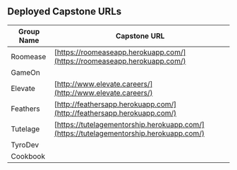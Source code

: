 ## Deployed Capstone URLs

Group Name | Capstone URL
-----------|-------------
Roomease | [https://roomeaseapp.herokuapp.com/](https://roomeaseapp.herokuapp.com/)
GameOn | 
Elevate | [http://www.elevate.careers/](http://www.elevate.careers/)
Feathers | [http://feathersapp.herokuapp.com/](http://feathersapp.herokuapp.com/)
Tutelage | [https://tutelagementorship.herokuapp.com/](https://tutelagementorship.herokuapp.com/)
TyroDev | 
Cookbook | 
